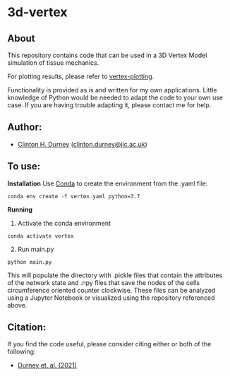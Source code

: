 # 3d-vertex

## About
This repository contains code that can be used in a 3D Vertex Model simulation of tissue mechanics.  

For plotting results, please refer to [vertex-plotting](https://github.com/clintondurney/vertex-plotting). 

Functionality is provided as is and written for my own applications.  Little knowledge of Python would be needed to adapt the code to your own use case.  If you are having trouble adapting it, please contact me for help.

## Author:
* [Clinton H. Durney](https://clintondurney.github.io/) (clinton.durney@jic.ac.uk)

## To use:
__Installation__
Use [Conda](https://docs.conda.io/en/latest/) to create the environment from the .yaml file:
```
conda env create -f vertex.yaml python=3.7
```

__Running__
1. Activate the conda environment
```
conda activate vertex
```
2. Run main.py 
```
python main.py
```

This will populate the directory with .pickle files that contain the attributes of the network state and .npy files that save the nodes of the cells circumference oriented counter clockwise. These files can be analyzed using a Jupyter Notebook or visualized using the repository referenced above.

## Citation:
If you find the code useful, please consider citing either or both of the following:

* [Durney et. al. (2021)](https://iopscience.iop.org/article/10.1088/1478-3975/abfa69/meta)








